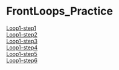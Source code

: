 # FrontLoops_Practice
<div><a href="markup-challenges/loop1-step1">Loop1-step1</a></div>
<div><a href="markup-challenges/loop1-step2">Loop1-step2</a></div>
<div><a href="markup-challenges/loop1-step3">Loop1-step3</a></div>
<div><a href="markup-challenges/loop1-step4">Loop1-step4</a></div>
<div><a href="markup-challenges/loop1-step5">Loop1-step5</a></div>
<div><a href="markup-challenges/loop1-step6">Loop1-step6</a></div>
